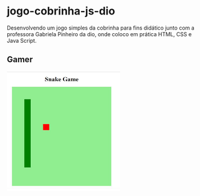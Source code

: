 # jogo-cobrinha-js-dio

Desenvolvendo um jogo simples da cobrinha para fins didático junto com a professora Gabriela Pinheiro da dio, onde coloco em prática HTML, CSS e Java Script.

## Gamer

<img width="300px" src=".github/snakes.JPG" />
